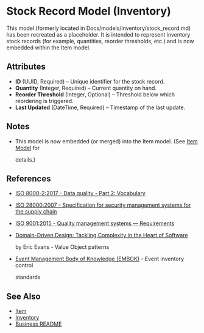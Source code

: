 # Stock Record Model (Inventory)

This model (formerly located in Docs/models/inventory/stock_record.md) has been recreated as a placeholder. It is
intended to represent inventory stock records (for example, quantities, reorder thresholds, etc.) and is now embedded
within the Item model.

## Attributes

- **ID** (UUID, Required) – Unique identifier for the stock record.
- **Quantity** (Integer, Required) – Current quantity on hand.
- **Reorder Threshold** (Integer, Optional) – Threshold below which reordering is triggered.
- **Last Updated** (DateTime, Required) – Timestamp of the last update.

## Notes

- This model is now embedded (or merged) into the Item model. (See [Item Model](../inventory/item.md) for

  details.)

## References

- [ISO 8000-2:2017 - Data quality - Part 2: Vocabulary](https://www.iso.org/standard/36326.html)
- [ISO 28000:2007 - Specification for security management systems for the supply chain](https://www.iso.org/standard/44651.html)
- [ISO 9001:2015 - Quality management systems — Requirements](https://www.iso.org/standard/62085.html)
- [Domain-Driven Design: Tackling Complexity in the Heart of Software](https://www.amazon.com/Domain-Driven-Design-Tackling-Complexity-Software/dp/0321125215)

  by Eric Evans - Value Object patterns

- [Event Management Body of Knowledge (EMBOK)](https://www.embok.org/index.php/embok-model) - Event inventory control

  standards

## See Also

- [Item](../inventory/item.md)
- [Inventory](../inventory/inventory.md)
- [Business README](../README.md)
